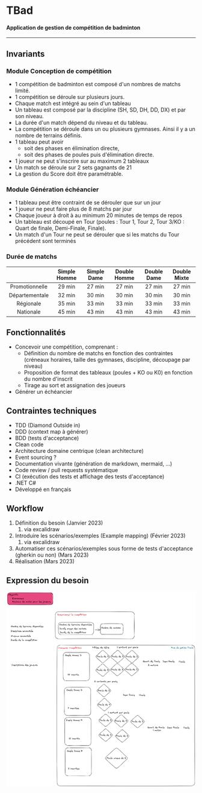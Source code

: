 # TBad
#### Application de gestion de compétition de badminton

---

## Invariants
### Module Conception de compétition
- 1 compétition de badminton est composé d'un nombres de matchs limité. 
- 1 compétition se déroule sur plusieurs jours.
- Chaque match est intégré au sein d'un tableau
- Un tableau est composé par la discipline (SH, SD, DH, DD, DX) et par son niveau.
- La durée d'un match dépend du niveau et du tableau.
- La compétition se déroule dans un ou plusieurs gymnases. Ainsi il y a un nombre de terrains définis.
- 1 tableau peut avoir 
  - soit des phases en élimination directe, 
  - soit des phases de poules puis d'élimination directe.
- 1 joueur ne peut s'inscrire sur au maximum 2 tableaux
- Un match se déroule sur 2 sets gagnants de 21
- La gestion du Score doit être paramétrable.

### Module Génération échéancier
- 1 tableau peut être contraint de se dérouler que sur un jour
- 1 joueur ne peut faire plus de 8 matchs par jour
- Chaque joueur à droit à au minimum 20 minutes de temps de repos
- Un tableau est découpé en Tour (poules : Tour 1, Tour 2, Tour 3/KO : Quart de finale, Demi-Finale, Finale).
- Un match d'un Tour ne peut se dérouler que si les matchs du Tour précédent sont terminés

### Durée de matchs
|                | Simple Homme | Simple Dame | Double Homme | Double Dame | Double Mixte |
|:--------------:|:------------:|:-----------:|:------------:|:-----------:|:------------:|
| Promotionnelle |    29 min    |   27 min    |    27 min    |   27 min    |    27 min    |
| Départementale |    32 min    |   30 min    |    30 min    |   30 min    |    30 min    |
|   Régionale    |    35 min    |   33 min    |    33 min    |   33 min    |    33 min    |
|   Nationale    |    45 min    |   43 min    |    43 min    |   43 min    |    43 min    |

## Fonctionnalités
- Concevoir une compétition, comprenant :
  - Définition du nombre de matchs en fonction des contraintes (créneaux horaires, taille des gymnases, discipline, découpage par niveau)
  - Proposition de format des tableaux (poules + KO ou K0) en fonction du nombre d'inscrit
  - Tirage au sort et assignation des joueurs
- Générer un échéancier

## Contraintes techniques
- TDD (Diamond Outside in)
- DDD (context map à générer)
- BDD (tests d'acceptance)
- Clean code
- Architecture domaine centrique (clean architecture)
- Event sourcing ?
- Documentation vivante (génération de markdown, mermaid, ...)
- Code review / pull requests systématique
- CI (exécution des tests et affichage des tests d'acceptance)
- .NET C#
- Développé en français

## Workflow
1. Définition du besoin (Janvier 2023)
   1. via excalidraw
2. Introduire les scénarios/exemples (Example mapping) (Février 2023)
   1. via excalidraw
3. Automatiser ces scénarios/exemples sous forme de tests d'acceptance (gherkin ou non) (Mars 2023)
4. Réalisation (Mars 2023)


## Expression du besoin
![Expression du besoin](1_Definition_du_besoin/Expression_du_besoin.png)